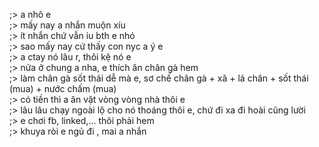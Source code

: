 ;> a nhô e<br>
;> mấy nay a nhắn muộn xíu<br>
;> ít nhắn chứ vẫn iu bth e nhó<br>
;> sao mấy nay cứ thấy con nyc a ý e<br>
;> a ctay nó lâu r, thôi kệ nó e<br>
;> nửa ở chung a nha, e thích ăn chân gà hem<br>
;> làm chân gà sốt thái dễ mà e, sơ chế chân gà + xã + lá chân + sốt thái (mua) + nước chấm (mua)<br>
;> có tiền thì a ăn vặt vòng vòng nhà thôi e<br>
;> lâu lâu chạy ngoài lộ cho nó thoáng thôi e, chứ đi xa đi hoài cũng lười<br>
;> e chơi fb, linked,... thôi phải hem<br>
;> khuya ròi e ngủ đi , mai a nhắn
